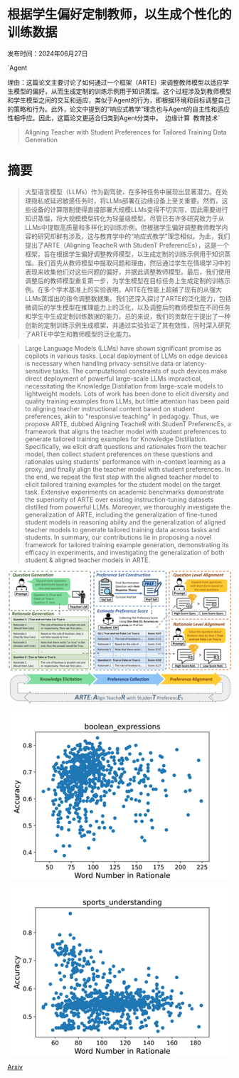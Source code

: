 # 根据学生偏好定制教师，以生成个性化的训练数据

发布时间：2024年06月27日

`Agent

理由：这篇论文主要讨论了如何通过一个框架（ARTE）来调整教师模型以适应学生模型的偏好，从而生成定制的训练示例用于知识蒸馏。这个过程涉及到教师模型和学生模型之间的交互和适应，类似于Agent的行为，即根据环境和目标调整自己的策略和行为。此外，论文中提到的“响应式教学”理念也与Agent的自主性和适应性相呼应。因此，这篇论文更适合归类到Agent分类中。` `边缘计算` `教育技术`

> Aligning Teacher with Student Preferences for Tailored Training Data Generation

# 摘要

> 大型语言模型（LLMs）作为副驾驶，在多种任务中展现出显著潜力。在处理隐私或延迟敏感任务时，将LLMs部署在边缘设备上至关重要。然而，这些设备的计算限制使得直接部署大规模LLMs变得不切实际，因此需要进行知识蒸馏，将大规模模型转化为轻量级模型。尽管已有许多研究致力于从LLMs中提取高质量和多样化的训练示例，但根据学生偏好调整教师教学内容的研究却鲜有涉及，这与教育学中的“响应式教学”理念相似。为此，我们提出了ARTE（Aligning TeacheR with StudenT PreferencEs），这是一个框架，旨在根据学生偏好调整教师模型，以生成定制的训练示例用于知识蒸馏。我们首先从教师模型中提取问题和理由，然后通过学生在情境学习中的表现来收集他们对这些问题的偏好，并据此调整教师模型。最后，我们使用调整后的教师模型重复第一步，为学生模型在目标任务上生成定制的训练示例。在多个学术基准上的实验表明，ARTE在性能上超越了现有的从强大LLMs蒸馏出的指令调整数据集。我们还深入探讨了ARTE的泛化能力，包括微调后的学生模型在推理能力上的泛化，以及调整后的教师模型在不同任务和学生中生成定制训练数据的能力。总的来说，我们的贡献在于提出了一种创新的定制训练示例生成框架，并通过实验验证了其有效性，同时深入研究了ARTE中学生和教师模型的泛化能力。

> Large Language Models (LLMs) have shown significant promise as copilots in various tasks. Local deployment of LLMs on edge devices is necessary when handling privacy-sensitive data or latency-sensitive tasks. The computational constraints of such devices make direct deployment of powerful large-scale LLMs impractical, necessitating the Knowledge Distillation from large-scale models to lightweight models. Lots of work has been done to elicit diversity and quality training examples from LLMs, but little attention has been paid to aligning teacher instructional content based on student preferences, akin to "responsive teaching" in pedagogy. Thus, we propose ARTE, dubbed Aligning TeacheR with StudenT PreferencEs, a framework that aligns the teacher model with student preferences to generate tailored training examples for Knowledge Distillation. Specifically, we elicit draft questions and rationales from the teacher model, then collect student preferences on these questions and rationales using students' performance with in-context learning as a proxy, and finally align the teacher model with student preferences. In the end, we repeat the first step with the aligned teacher model to elicit tailored training examples for the student model on the target task. Extensive experiments on academic benchmarks demonstrate the superiority of ARTE over existing instruction-tuning datasets distilled from powerful LLMs. Moreover, we thoroughly investigate the generalization of ARTE, including the generalization of fine-tuned student models in reasoning ability and the generalization of aligned teacher models to generate tailored training data across tasks and students. In summary, our contributions lie in proposing a novel framework for tailored training example generation, demonstrating its efficacy in experiments, and investigating the generalization of both student & aligned teacher models in ARTE.

![根据学生偏好定制教师，以生成个性化的训练数据](../../../paper_images/2406.19227/x1.png)

![根据学生偏好定制教师，以生成个性化的训练数据](../../../paper_images/2406.19227/x2.png)

![根据学生偏好定制教师，以生成个性化的训练数据](../../../paper_images/2406.19227/x3.png)

[Arxiv](https://arxiv.org/abs/2406.19227)